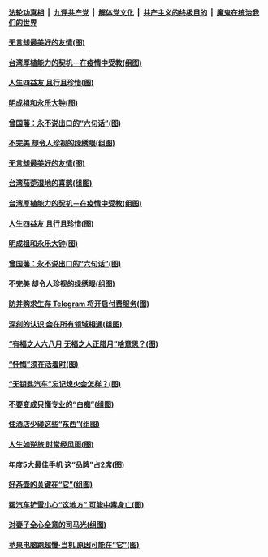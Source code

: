 

####  [法轮功真相](../../../../basic/blob/master/README.md?t=12271431) &nbsp;|&nbsp; [九评共产党](../../../../9ping.md/blob/master/README.md?t=12271431) &nbsp;|&nbsp; [解体党文化](../../../../jtdwh.md/blob/master/README.md?t=12271431)  &nbsp;|&nbsp; [共产主义的终极目的](../../../../gczydzjmd.md/blob/master/README.md?t=12271431) &nbsp;|&nbsp; [魔鬼在统治我们的世界](../../../../mgztzwmdsj.md/blob/master/README.md?t=12271431) 

#### [无言却最美好的友情(图)](../pages/p8/956939.md?t=12271431) 

#### [台湾厚植能力的契机－在疫情中受教(组图)](../pages/p8/957115.md?t=12271431) 

#### [人生四益友 且行且珍惜(图)](../pages/p8/957058.md?t=12271431) 

#### [明成祖和永乐大钟(图)](../pages/p8/956938.md?t=12271431) 

#### [曾国藩：永不说出口的“六句话”(图)](../pages/p8/956943.md?t=12271431) 

#### [不完美 却令人珍视的绿绣眼(组图)](../pages/p8/957014.md?t=12271431) 

#### [无言却最美好的友情(图)](../pages/p8/956939.md?t=12271431) 

#### [台湾茄萣湿地的喜鹊(组图)](../pages/p8/957120.md?t=12271431) 

#### [台湾厚植能力的契机－在疫情中受教(组图)](../pages/p8/957115.md?t=12271431) 

#### [人生四益友 且行且珍惜(图)](../pages/p8/957058.md?t=12271431) 

#### [明成祖和永乐大钟(图)](../pages/p8/956938.md?t=12271431) 

#### [曾国藩：永不说出口的“六句话”(图)](../pages/p8/956943.md?t=12271431) 

#### [不完美 却令人珍视的绿绣眼(组图)](../pages/p8/957014.md?t=12271431) 

#### [防并购求生存 Telegram 将开启付费服务(图)](../pages/p8/957004.md?t=12271431) 

#### [深刻的认识 会在所有领域相通(组图)](../pages/p8/956998.md?t=12271431) 

#### [“有福之人六八月 无福之人正腊月”啥意思？(图)](../pages/p8/956910.md?t=12271431) 

#### [“忏悔”须在活着时(图)](../pages/p8/956717.md?t=12271431) 

#### [“无钥匙汽车”忘记熄火会怎样？(图)](../pages/p8/956904.md?t=12271431) 

#### [不要变成只懂专业的“白痴”(组图)](../pages/p8/956890.md?t=12271431) 

#### [住酒店少碰这些“东西”(组图)](../pages/p8/956887.md?t=12271431) 

#### [人生如逆旅 时常经风雨(图)](../pages/p8/956704.md?t=12271431) 

#### [年度5大最佳手机 这“品牌”占2席(图)](../pages/p8/956783.md?t=12271431) 

#### [好茶壶的关键在“它”(组图)](../pages/p8/955764.md?t=12271431) 

#### [帮汽车铲雪小心“这地方” 可能中毒身亡(图)](../pages/p8/956700.md?t=12271431) 

#### [对妻子全心全意的司马光(组图)](../pages/p8/956190.md?t=12271431) 

#### [苹果电脑跑超慢‧当机 原因可能在“它”(图)](../pages/p8/956660.md?t=12271431) 

